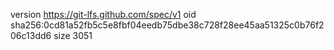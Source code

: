 version https://git-lfs.github.com/spec/v1
oid sha256:0cd81a52fb5c5e8fbf04eedb75dbe38c728f28ee45aa51325c0b76f206c13dd6
size 3051
